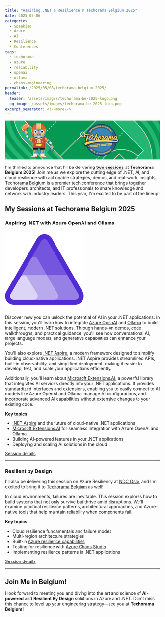 ```yaml
---
title: "Aspiring .NET & Resilience @ Techorama Belgium 2025"
date: 2025-05-06
categories:
  - Speaking
  - Azure
  - AI
  - Resilience
  - Conferences
tags:
  - techorama
  - azure
  - reliability
  - openai
  - ollama
  - chaos-engineering
permalink: /2025/05/08/techorama-belgium-2025/
header:
  teaser: /assets/images/techorama-be-2025-logo.png
  og_image: /assets/images/techorama-be-2025-logo.png
excerpt_separator: <!--more-->
---
```


![Techorama Belgium 2025](/assets/images/techorama-be-2025-logo.png)

I'm thrilled to announce that I'll be delivering **[two sessions](https://techorama.be/speakers/speaker/chris-ayers/)** at **Techorama Belgium 2025**! Join me as we explore the cutting edge of .NET, AI, and cloud resilience with actionable strategies, demos, and real-world insights. [Techorama Belgium](https://techorama.be/) is a premier tech conference that brings together developers, architects, and IT professionals to share knowledge and network with industry leaders. This year, I'm excited to be part of the lineup!

<!--more-->

## My Sessions at Techorama Belgium 2025

### Aspiring .NET with Azure OpenAI and Ollama

![](/assets/images/dotnet-aspire-logo.svg)

Discover how you can unlock the potential of AI in your .NET applications. In this session, you'll learn how to integrate [Azure OpenAI](https://azure.microsoft.com/services/cognitive-services/openai-service/) and [Ollama](https://ollama.ai/) to build intelligent, modern .NET solutions. Through hands-on demos, code walkthroughs, and practical guidance, you'll see how conversational AI, large language models, and generative capabilities can enhance your projects.

You'll also explore [.NET Aspire](https://learn.microsoft.com/dotnet/aspire/get-started/aspire-overview), a modern framework designed to simplify building cloud-native applications. .NET Aspire provides streamlined APIs, built-in observability, and simplified deployment, making it easier to develop, test, and scale your applications efficiently.

Additionally, you'll learn about [Microsoft.Extensions.AI](https://learn.microsoft.com/dotnet/ai/microsoft-extensions-ai), a powerful library that integrates AI services directly into your .NET applications. It provides standardized interfaces and extensions, enabling you to easily connect to AI models like Azure OpenAI and Ollama, manage AI configurations, and incorporate advanced AI capabilities without extensive changes to your existing code.

**Key topics:**

- [.NET Aspire](https://learn.microsoft.com/dotnet/aspire/get-started/aspire-overview) and the future of cloud-native .NET applications
- [Microsoft.Extensions.AI](https://learn.microsoft.com/dotnet/ai/microsoft-extensions-ai) for seamless integration with Azure OpenAI and Ollama
- Building AI-powered features in your .NET applications
- Deploying and scaling AI solutions in the cloud

[Session details](https://techorama.be/agenda/session/aspiring-net-with-azure-open-ai-and-ollama/)

---

### Resilient by Design

I'll also be delivering this session on Azure Resiliency at [NDC Oslo](/2025/05/06/ndc-oslo-2025/), and I'm excited to bring it to [Techorama Belgium](https://techorama.be/) as well!

In cloud environments, failures are inevitable. This session explores how to build systems that not only survive but thrive amid disruptions. We'll examine practical resilience patterns, architectural approaches, and Azure-native tools that help maintain reliability when components fail.

**Key topics:**

- Cloud resilience fundamentals and failure modes
- Multi-region architecture strategies
- Built-in [Azure resilience capabilities](https://learn.microsoft.com/azure/well-architected/reliability/)
- Testing for resilience with [Azure Chaos Studio](https://azure.microsoft.com/services/chaos-studio/)
- Implementing resilience patterns in .NET applications

[Session details](https://techorama.be/agenda/session/resilient-by-design/)

---

## Join Me in Belgium!

I look forward to meeting you and diving into the art and science of **AI-powered** and **Resilient By Design** solutions in Azure and .NET. Don't miss this chance to level up your engineering strategy—see you at **Techorama Belgium!**

